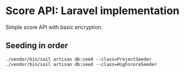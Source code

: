 # Score API: Laravel implementation

Simple score API with basic encryption.

## Seeding in order

```
./vendor/bin/sail artisan db:seed --class=ProjectSeeder
./vendor/bin/sail artisan db:seed --class=HighscoreSeeder
```
